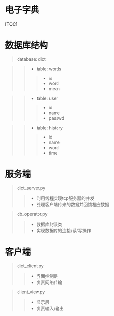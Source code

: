 电子字典
====================

[TOC]

# 数据库结构
> database: dict

>> * table: words
>>> * id
>>> * word
>>> * mean
 
>> * table: user
>>> * id
>>> * name
>>> * passwd

>> * table: history
>>> * id
>>> * name
>>> * word
>>> * time

# 服务端

> dict_server.py
>> * 利用线程实现tcp服务器的并发
>> * 处理客户端传来的数据并回馈相应数据

> db_operator.py
>> * 数据库封装类
>> * 实现数据库的连接/读/写操作

# 客户端

> dict_client.py
>> * 界面控制层
>> * 负责网络传输

> client_view.py
>> * 显示层
>> * 负责输入/输出